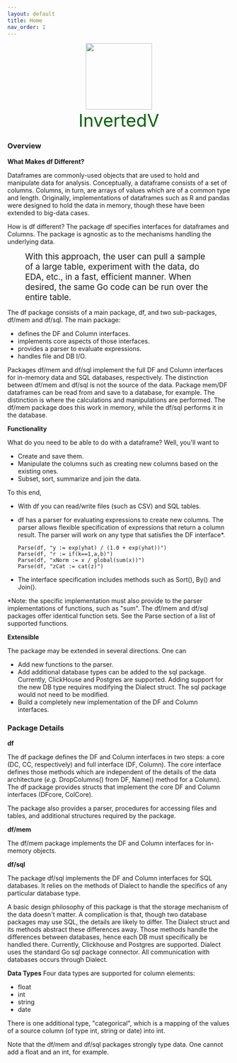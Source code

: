 ```yaml
---
layout: default
title: Home
nav_order: 1
---
```


<div style="text-align: center; font-size: 40px; color: darkgreen" >
  <img src="{{ site.baseurl }}/images/vee1c.png" width="150" height="150" class="center" /><br>
InvertedV
</div>

### Overview 

**What Makes df Different?**

Dataframes are commonly-used objects that are used to hold and manipulate data for analysis. Conceptually, a dataframe consists of a set of columns. Columns, in turn, are arrays of values which are of a common type and length. 
Originally, implementations of dataframes such as R and pandas were designed to hold the data in memory, though these have been extended to big-data cases.

How is df different? The package df specifies interfaces for dataframes and Columns. The package is agnostic as to the mechanisms handling the underlying data. 

<div style="margin-left: 40px;margin-right: 40px;font-size: 14pt">
With this approach, the user can pull a sample of a large table, experiment with the 
data, do EDA, etc., in a fast, efficient manner. When desired, the same Go code can be run over the entire table.
</div>

The df package consists of a main package, df, and two sub-packages, df/mem and df/sql.  The main package:

- defines the DF and Column interfaces.
- implements core aspects of those interfaces.
- provides a parser to evaluate expressions.
- handles file and DB I/O.

Packages df/mem and df/sql implement the full DF and Column interfaces for in-memory data and SQL databases, respectively. The distinction
between df/mem and df/sql is not the source of the data. Package mem/DF dataframes can be read from and save to a database, for example. The distinction is where the calculations and manipulations are performed.  The df/mem package does this work in memory, while the df/sql performs it in the database.  


**Functionality**

What do you need to be able to do with a dataframe? Well, you'll want to

- Create and save them.  
- Manipulate the columns such as creating new columns based on the existing ones.
- Subset, sort, summarize and join the data. 

To this end,
  - With df you can read/write files (such as CSV) and SQL tables.
  - df has a parser for evaluating expressions to create new columns. The parser allows flexible specification of expressions that return a column result.  The parser will work on any type that satisfies the DF interface*.

        Parse(df, "y := exp(yhat) / (1.0 + exp(yhat))")
        Parse(df, "r := if(k==1,a,b)")
        Parse(df, "xNorm := x / global(sum(x))")
        Parse(df, "zCat := cat(z)")

  - The interface specification includes methods such as Sort(), By() and Join().


*Note: the specific implementation must also provide to the parser implementations of functions, such as "sum".  The df/mem and
df/sql packages offer identical function sets.  See the Parse section of a list of supported functions.

**Extensible**

The package may be extended in several directions. One can
- Add new functions to the parser.
- Add additional database types can be added to the sql package. Currently, ClickHouse and Postgres are supported.  Adding support for the new DB type requires modifying the Dialect struct.
The sql package would not need to be modified.
- Build a completely new implementation of the DF and Column interfaces.

### Package Details
**df**

The df package defines the DF and Column interfaces in two steps: a core (DC, CC, respectively) and full interface (DF, Column).  The core interface defines those methods which are independent of the details of the data architecture (*e.g.* DropColumns() from DF, Name() method for a Column). The df package provides structs that implement the core DF and Column interfaces (DFcore, ColCore).

The package also provides a parser, procedures for accessing files and tables, and additional structures required by the package.

**df/mem**

The df/mem package implements the DF and Column interfaces for in-memory objects.

**df/sql**

The package df/sql implements the DF and Column interfaces for SQL databases. It relies on the methods of Dialect to handle the specifics
of any particular database type.

A basic design philosophy of this package is that the storage mechanism of the data doesn't matter. A complication is that, though two database packages may use SQL, the details are likely to differ. The Dialect struct and its methods abstract these differences away.  Those methods handle the differences between databases, hence each DB must specifically be handled there. Currently, Clickhouse and Postgres are supported. Dialect uses the standard Go sql package connector.  All communication with databases occurs through Dialect.

**Data Types**
Four data types are supported for column elements:

- float
- int
- string
- date

There is one additional type, "categorical", which is a mapping of the values of a source column (of type int, string or date) into int.

Note that the df/mem and df/sql packages strongly type data.  One cannot add a float and an int, for example.

